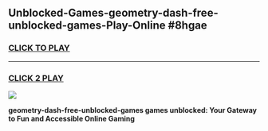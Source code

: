 
## Unblocked-Games-geometry-dash-free-unblocked-games-Play-Online #8hgae
<h3>
<a href="https://news.freeplayer.one?title=geometry-dash-free-unblocked-games&ref=3">CLICK TO PLAY</a></h3>
<hr>

<h3>
<a href="https://news.freeplayer.one?title=geometry-dash-free-unblocked-games&ref=3">CLICK 2 PLAY</a>
  
</h3>

<a href="https://news.freeplayer.one?title=geometry-dash-free-unblocked-games&ref=3"><img src="https://clearcache.store/games.png"></a>


**geometry-dash-free-unblocked-games games unblocked: Your Gateway to Fun and Accessible Online Gaming**
